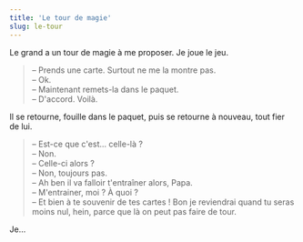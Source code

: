 ```yaml
---
title: 'Le tour de magie'
slug: le-tour
---
```


Le grand a un tour de magie à me proposer. Je joue le jeu.

> – Prends une carte. Surtout ne me la montre pas.  
> – Ok.  
> – Maintenant remets-la dans le paquet.  
> – D'accord. Voilà.

Il se retourne, fouille dans le paquet, puis se retourne à nouveau, tout fier de
lui.

> – Est-ce que c'est… celle-là ?  
> – Non.  
> – Celle-ci alors ?  
> – Non, toujours pas.  
> – Ah ben il va falloir t'entraîner alors, Papa.  
> – M'entrainer, moi ? À quoi ?  
> – Et bien à te souvenir de tes cartes ! Bon je reviendrai quand tu seras moins
> nul, hein, parce que là on peut pas faire de tour.

Je…
